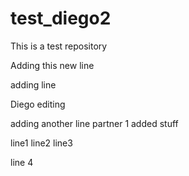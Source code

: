 # test_diego2
This is a test repository

Adding this new line

adding line




Diego editing


adding another line
partner 1 added stuff

line1
line2
line3

line 4
